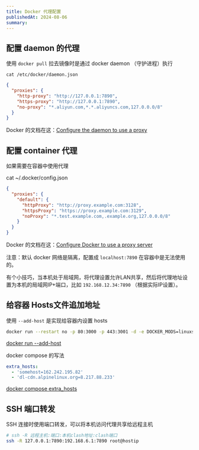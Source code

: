 ```yaml
---
title: Docker 代理配置
publishedAt: 2024-08-06
summary:
---
```


## 配置 daemon 的代理

使用 `docker pull` 拉去镜像时是通过 docker daemon （守护进程）执行

`cat /etc/docker/daemon.json`

```json
{
  "proxies": {
    "http-proxy": "http://127.0.0.1:7890",
    "https-proxy": "http://127.0.0.1:7890",
    "no-proxy": "*.aliyun.com,*.*.aliyuncs.com,127.0.0.0/8"
  }
}
```

Docker 的文档在这：[Configure the daemon to use a proxy](https://docs.docker.com/config/daemon/proxy/)

## 配置 container 代理

如果需要在容器中使用代理

cat ~/.docker/config.json

```json
{
  "proxies": {
    "default": {
      "httpProxy": "http://proxy.example.com:3128",
      "httpsProxy": "https://proxy.example.com:3129",
      "noProxy": "*.test.example.com,.example.org,127.0.0.0/8"
    }
  }
}
```

Docker 的文档在这：[Configure Docker to use a proxy server](https://docs.docker.com/network/proxy/#run-containers-with-a-proxy-configuration)

注意：默认 docker 网络是隔离，配置成 `localhost:7890` 在容器中是无法使用的。

有个小技巧，当本机处于局域网，将代理设置允许LAN共享，然后将代理地址设置为本机的局域网IP+端口，比如 `192.168.12.34:7890` （根据实际IP设置）。

## 给容器 Hosts文件追加地址

使用 `--add-host` 是实现给容器内设置 hosts

```sh
docker run --restart no -p 80:3000 -p 443:3001 -d -e DOCKER_MODS=linuxserver/mods:firefox-fonts --add-host=dl-cdn.alpinelinux.org=8.217.88.233 linuxserver/firefox:latest
```

[docker run --add-host](https://docs.docker.com/engine/reference/run/#network-settings)

docker compose 的写法

```yaml
extra_hosts:
  - 'somehost=162.242.195.82'
  - 'dl-cdn.alpinelinux.org=8.217.88.233'
```

[docker compose extra_hosts](https://docs.docker.com/compose/compose-file/05-services/#extra_hosts)

## SSH 端口转发

SSH 连接时使用端口转发，可以将本机访问代理共享给远程主机

```sh
# ssh -R 远程主机:端口:本机clash地址:clash端口
ssh -R 127.0.0.1:7890:192.168.6.1:7890 root@hostip
```

